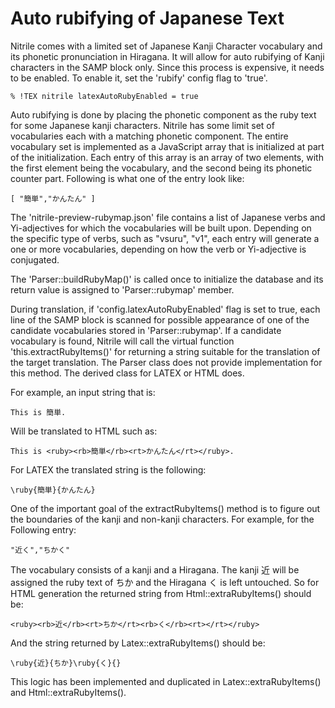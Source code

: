 # Auto rubifying of Japanese Text

Nitrile comes with a limited set of Japanese Kanji Character vocabulary
and its phonetic pronunciation in Hiragana. It will allow for auto rubifying
of Kanji characters in the SAMP block only. Since this process is expensive,
it needs to be enabled. To enable it, set the 'rubify' config flag to
'true'.

    % !TEX nitrile latexAutoRubyEnabled = true

Auto rubifying is done by placing the phonetic component as the ruby text for
some Japanese kanji characters.  Nitrile has some limit set of vocabularies each
with a matching phonetic component. The entire vocabulary set is implemented as
a JavaScript array that is initialized at part of the initialization. Each entry
of this array is an array of two elements, with the first element being the
vocabulary, and the second being its phonetic counter part. Following is what
one of the entry look like:

    [ "簡単","かんたん" ]

The 'nitrile-preview-rubymap.json' file contains a list of Japanese verbs and
Yi-adjectives for which the vocabularies will be built upon. Depending on the
specific type of verbs, such as "vsuru", "v1", each entry will generate a one or
more vocabularies, depending on how the verb or Yi-adjective is conjugated.

The 'Parser::buildRubyMap()' is called once to initialize the database and
its return value is assigned to 'Parser::rubymap' member.

During translation, if 'config.latexAutoRubyEnabled' flag is set to true, each line of the
SAMP block is scanned for possible appearance of one of the candidate
vocabularies stored in 'Parser::rubymap'. If a candidate vocabulary is found,
Nitrile will call the virtual function 'this.extractRubyItems()' for returning a
string suitable for the translation of the target translation. The Parser class
does not provide implementation for this method. The derived class for LATEX or
HTML does.

For example, an input string that is:

    This is 簡単.

Will be translated to HTML such as:

    This is <ruby><rb>簡単</rb><rt>かんたん</rt></ruby>.

For LATEX the translated string is the following:

    \ruby{簡単}{かんたん}

One of the important goal of the extractRubyItems() method is to figure out the boundaries of the kanji and non-kanji characters. For example, for the Following
entry:

    "近く","ちかく"

The vocabulary consists of a kanji and a Hiragana. The kanji 近 will be assigned
the ruby text of ちか and the Hiragana く is left untouched. So for HTML generation
the returned string from Html::extraRubyItems() should be:

    <ruby><rb>近</rb><rt>ちか</rt><rb>く</rb><rt></rt></ruby>

And the string returned by Latex::extraRubyItems() should be:

    \ruby{近}{ちか}\ruby{く}{}

This logic has been implemented and duplicated in Latex::extraRubyItems() and
Html::extraRubyItems().
